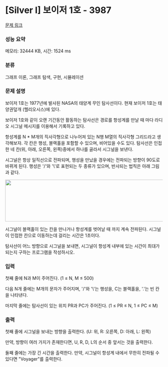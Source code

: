 # [Silver I] 보이저 1호 - 3987 

[문제 링크](https://www.acmicpc.net/problem/3987) 

### 성능 요약

메모리: 32444 KB, 시간: 1524 ms

### 분류

그래프 이론, 그래프 탐색, 구현, 시뮬레이션

### 문제 설명

<p>보이저 1호는 1977년에 발사된 NASA의 태양계 무인 탐사선이다. 현재 보이저 1호는 태양권덮개 (헬리오시스)에 있다.</p>

<p>보이저 1호와 같이 오랜 기간동안 활동하는 탐사선은 경로를 항성계를 만날 때 마다 라디오 시그널 메시지를 이용해서 기록하고 있다.</p>

<p>항성계를 N * M개의 직사각형으로 나누어져 있는 N행 M열의 직사각형 그리드라고 생각해보자. 각 칸은 행성, 블랙홀을 포함할 수 있으며, 비어있을 수도 있다. 탐사선은 인접한 네 칸(위, 아래, 오른쪽, 왼쪽)중에서 하나를 골라서 시그널을 보낸다.</p>

<p>시그널은 항상 일직선으로 전파되며, 행성을 만났을 경우에는 전파되는 방향이 90도로 바뀌게 된다. 행성은 '/'와 '\'로 표현되는 두 종류가 있으며, 반사되는 법칙은 아래 그림과 같다.</p>

<p style="text-align:center"><img alt="" src="https://upload.acmicpc.net/d64de82b-5fce-46ac-a54a-315b0a157136/-/preview/" style="width: 641px; height: 134px;"></p>

<p>시그널이 블랙홀이 있는 칸을 만나거나 항성계를 벗어날 때 까지 계속 전파된다. 시그널이 인접한 칸으로 이동하는데 걸리는 시간은 1초이다.</p>

<p>탐사선이 어느 방향으로 시그널을 보내면, 시그널이 항성계 내부에 있는 시간이 최대가 되는지 구하는 프로그램을 작성하시오.</p>

### 입력 

 <p>첫째 줄에 N과 M이 주어진다. (1 ≤ N, M ≤ 500)</p>

<p>다음 N개 줄에는 M개의 문자가 주어지며, '/'와 '\'는 행성을, C는 블랙홀을, '.'는 빈 칸을 나타낸다.</p>

<p>마지막 줄에는 탐사선이 있는 위치 PR과 PC가 주어진다. (1 ≤ PR ≤ N, 1 ≤ PC ≤ M)</p>

### 출력 

 <p>첫째 줄에 시그널을 보내는 방향을 출력한다. (U: 위, R: 오른쪽, D: 아래, L: 왼쪽)</p>

<p>만약, 방향이 여러 가지가 존재한다면, U, R, D, L의 순서 중 앞서는 것을 출력한다.</p>

<p>둘째 줄에는 가장 긴 시간을 출력한다. 만약, 시그널이 항성계 내에서 무한히 전파될 수 있다면 "Voyager"를 출력한다.</p>


